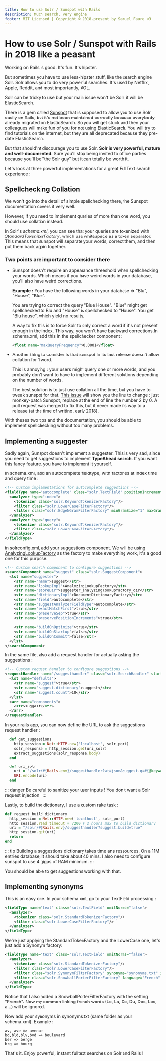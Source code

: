 ```yaml
---
title: How to use Solr / Sunspot with Rails
description: Much search, very engine
footer: MIT Licensed | Copyright © 2018-present by Samuel Faure <3
---
```

# How to use Solr / Sunspot with Rails in 2018 like a peasant

Working on Rails is good. It's fun. It's hipster.

But sometimes you have to use less-hipster stuff, like the search engine Solr. Solr allows you to do very powerful searches. It's used by Netflix, Apple, Reddit, and most importantly, AOL.

Solr can be tricky to use but your main issue won't be Solr, it will be ElasticSearch.

There is a gem called [Sunspot](https://github.com/sunspot/sunspot) that is supposed to allow you to use Solr easily on Rails, but it's not been maintained correctly because everybody already migrated on ElasticSearch. So you will get stuck and then your colleagues will make fun of you for not using ElasticSearch. You will try to find tutorials on the internet, but they are all deprecated because they pre-date ElasticSearch.

But that should'nt discourage you to use Solr. **Solr is very powerful, mature and well-documented**. Sure you'll stop being invited to office parties because you'll be "the Solr guy" but it can totally be worth it.

Let's look at three powerful implementations for a great FullText search experience :

## Spellchecking Collation

We won't go into the detail of simple spellchecking there, the Sunspot documentation covers it very well.

However, if you need to implement queries of more than one word, you should use collation instead.

In Solr's *schema.xml*, you can see that your queries are tokenized with *StandardTokenizerFactory*, which use whitespace as a token separator. This means that sunspot will separate your words, correct them, and then put them back again together.

### Two points are important to consider there

- Sunspot doesn't require an appearance threeshold when spellchecking your words. Which means if you have weird words in your database, you'll also have weird corrections.

  **Example :** You have the following words in your database => "Blu", "House", "Blue".

  You are trying to correct the query "Blue House". "Blue" might get spellchecked to Blu and "House" is spellchecked to "House". You get "Blu house", which yield no results.

  A way to fix this is to force Solr to only correct a word if it's not present enough in the index. This way, you won't have backward corrections.In schema.xml, add this in the spellchecker component :

  ```xml
  <float name="maxQueryFrequency">0.0001</float>
  ```

- Another thing to consider is that sunspot in its last release doesn't allow collation for 1 word.

  This is annoying : your users might query one or more words, and you probably don't want to have to implement different solutions depending on the number of words.

  The best solution is to just use collation all the time, but you have to tweak sunspot for that. [This issue](https://github.com/sunspot/sunspot/issues/752) will show you the line to change : just monkey-patch Sunspot, replace at the end of line the number 2 by 0.
  A pull request was merged to fix this, but it never made its way to a release (at the time of writing, early 2018).

With theses two tips and the documentation, you should be able to implement spellchecking without too many problems.

## Implementing a suggester

Sadly again, Sunspot doesn't implement a suggester. This is very sad, since you need to get suggestions to implement **TypeAhead search**. If you want this fancy feature, you have to implement it yourself.

In schema.xml, add an autocomplete fieldtype, with factories at index time and query time :

```xml
<!-- Custom implementations for autocomplete suggestions -->
<fieldType name="autocomplete" class="solr.TextField" positionIncrementGap="100">
  <analyzer type="index">
    <tokenizer class="solr.KeywordTokenizerFactory"/>
    <filter class="solr.LowerCaseFilterFactory"/>
    <filter class="solr.EdgeNGramFilterFactory" minGramSize="1" maxGramSize="50" />
  </analyzer>
  <analyzer type="query">
    <tokenizer class="solr.KeywordTokenizerFactory"/>
    <filter class="solr.LowerCaseFilterFactory"/>
  </analyzer>
</fieldType>
```

in solrconfig.xml, add your suggestions component. We will be using [AnalyzingLookupFactory](https://lucene.apache.org/solr/6_2_1/solr-core/org/apache/solr/spelling/suggest/fst/AnalyzingLookupFactory.html) as the factory to make everything work, it's a good one for this purpose.

```xml
<!-- Custom search component to configure suggestions -->
<searchComponent name="suggest" class="solr.SuggestComponent">
  <lst name="suggester">
    <str name="name">suggest</str>
    <str name="lookupImpl">AnalyzingLookupFactory</str>
    <str name="storeDir">suggester_analyzinglookupfactory_dir</str>
    <str name="dictionaryImpl">DocumentDictionaryFactory</str>
    <str name="field">autocomplete</str>
    <str name="suggestAnalyzerFieldType">autocomplete</str>
    <str name="exactMatchFirst">true</str>
    <str name="preserveSep">true</str>
    <str name="preservePositionIncrements">true</str>

    <str name="buildOnOptimize">true</str>
    <str name="buildOnStartup">false</str>
    <str name="buildOnCommit">false</str>
  </lst>
</searchComponent>
```

In the same file, also add a request handler for actually asking the suggestions :

```xml
<!-- Custom request handler to configure suggestions -->
<requestHandler name="/suggesthandler" class="solr.SearchHandler" startup="lazy">
  <lst name="defaults">
    <str name="suggest">true</str>
    <str name="suggest.dictionary">suggest</str>
    <str name="suggest.count">10</str>
  </lst>
  <arr name="components">
    <str>suggest</str>
  </arr>
</requestHandler>
```

In your rails app, you can now define the URL to ask the suggestions request handler :

```ruby
  def get_suggestions
    http_session = Net::HTTP.new('localhost', solr_port)
    solr_response = http_session.get(uri_solr)
    extract_suggestions(solr_response.body)
  end

  def uri_solr
    uri = "/solr/#{Rails.env}/suggesthandler?wt=json&suggest.q=#{@keyword}"
    URI.encode(uri)
  end
```

::: danger
Be careful to sanitize your user inputs ! You don't want a Solr request injection !
:::

Lastly, to build the dictionary, I use a custom rake task :

```ruby
def request_build_dictionary
  http_session = Net::HTTP.new('localhost', solr_port)
  http_session.read_timeout = 7200 # 2 hours max to build dictionary
  uri = "/solr/#{Rails.env}/suggesthandler?suggest.build=true"
  http_session.get(uri)
  return
end
```

::: tip
Building a suggestions dictionary takes time ans ressources. On a 11M entries database, It should take about 40 mins.
I also need to configure sunspot to use 4 gigas of RAM minimum.
:::

You should be able to get suggestions working with that.

## Implementing synonyms

This is an easy one. In your schema.xml, go to your TextField processing :

```xml
<fieldType name="text" class="solr.TextField" omitNorms="false">
  <analyzer>
    <tokenizer class="solr.StandardTokenizerFactory"/>
    <filter class="solr.LowerCaseFilterFactory"/>
  </analyzer>
</fieldType>
```

We're just applying the StandardTokenFactory and the LowerCase one, let's just add a Synonym factory:

```xml
<fieldType name="text" class="solr.TextField" omitNorms="false">
  <analyzer>
    <tokenizer class="solr.StandardTokenizerFactory"/>
    <filter class="solr.LowerCaseFilterFactory"/>
    <filter class="solr.SynonymFilterFactory" synonyms="synonyms.txt" ignoreCase="true" expand="true" tokenizerFactory="solr.StandardTokenizerFactory"/>
    <filter class="solr.SnowballPorterFilterFactory" language="French" />
  </analyzer>
</fieldType>
```

Notice that I also added a SnowballPorterFilterFactory with the setting "French". Now my common linking french words (Le, La, De, Du, Des, Les, a...) will be ignored.

Now add your synonyms in synonyms.txt (same folder as your schema.xml). Example :

```text
av, ave => avenue
bd,bld,blv,bvd => boulevard
ber => berge
brg => bourg
```

That's it. Enjoy powerful, instant fulltext searches on Solr and Rails !